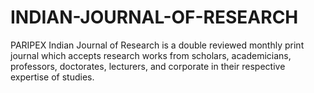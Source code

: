 # INDIAN-JOURNAL-OF-RESEARCH
PARIPEX Indian Journal of Research is a double reviewed monthly print journal which accepts research works from scholars, academicians, professors, doctorates, lecturers, and corporate in their respective expertise of studies.
